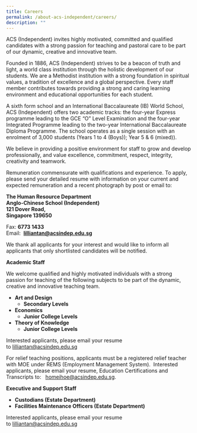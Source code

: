 ```yaml
---
title: Careers
permalink: /about-acs-independent/careers/
description: ""
---
```

ACS (Independent) invites highly motivated, committed and qualified candidates with a strong passion for teaching and pastoral care to be part of our dynamic, creative and innovative team.

Founded in 1886, ACS (Independent) strives to be a beacon of truth and light, a world class institution through the holistic development of our students. We are a Methodist institution with a strong foundation in spiritual values, a tradition of excellence and a global perspective. Every staff member contributes towards providing a strong and caring learning environment and educational opportunities for each student.

A sixth form school and an International Baccalaureate (IB) World School, ACS (Independent) offers two academic tracks: the four-year Express programme leading to the GCE “O” Level Examination and the four-year Integrated Programme leading to the two-year International Baccalaureate Diploma Programme. The school operates as a single session with an enrolment of 3,000 students (Years 1 to 4 (Boys)); Year 5 & 6 (mixed)).

We believe in providing a positive environment for staff to grow and develop professionally, and value excellence, commitment, respect, integrity, creativity and teamwork.

Remuneration commensurate with qualifications and experience. To apply, please send your detailed resume with information on your current and expected remuneration and a recent photograph by post or email to:

**The Human Resource Department**  
**Anglo-Chinese School (Independent)**  
**121 Dover Road,**  
**Singapore 139650**

Fax: **6773 1433**  
Email:  **[lilliantan@acsindep.edu.sg](mailto:lilliantan@acsindep.edu.sg)**

We thank all applicants for your interest and would like to inform all applicants that only shortlisted candidates will be notified.

**Academic Staff**

We welcome qualified and highly motivated individuals with a strong passion for teaching of the following subjects to be part of the dynamic, creative and innovative teaching team.

*   **Art and Design**
    *   **Secondary Levels**
*   **Economics**
    *   **Junior College Levels**
*   **Theory of Knowledge**
    *   **Junior College Levels**

Interested applicants, please email your resume to [lilliantan@acsindep.edu.sg](mailto:lilliantan@acsindep.edu.sg)

For relief teaching positions, applicants must be a registered relief teacher with MOE under REMS (Employment Management System).  Interested applicants, please email your resume, Education Certifications and Transcripts to:   [homeihoe@acsindep.edu.sg](mailto:homeihoe@acsindep.edu.sg).

**Executive and Support Staff**

*   **Custodians (Estate Department)**
*   **Facilities Maintenance Officers (Estate Department)**

Interested applicants, please email your resume to [lilliantan@acsindep.edu.sg](mailto:lilliantan@acsindep.edu.sg)